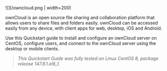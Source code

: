 ![](/owncloud.png | width=200)

ownCloud is an open source file sharing and collaboration platform that allows users to share files and folders easily. ownCloud can be accessed easily from any device, with client apps for web, desktop, iOS and Android. 

Use this Quickstart guide to install and configure an ownCloud server on CentOS, configure users, and connect to the ownCloud server using the desktop or mobile clients.

> *This Quickstart Guide was fully tested on Linux CentOS 8, package release 147.8.1.el8_1.* 